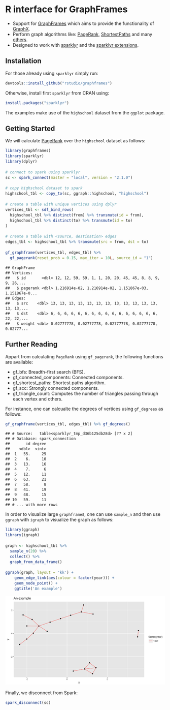 R interface for GraphFrames
================

-   Support for [GraphFrames](https://graphframes.github.io/) which aims to provide the functionality of [GraphX](http://spark.apache.org/graphx/).
-   Perform graph algorithms like: [PageRank](https://graphframes.github.io/api/scala/index.html#org.graphframes.lib.PageRank), [ShortestPaths](https://graphframes.github.io/api/scala/index.html#org.graphframes.lib.ShortestPaths) and many [others](https://graphframes.github.io/api/scala/#package).
-   Designed to work with [sparklyr](https://spark.rstudio.com) and the [sparklyr extensions](http://spark.rstudio.com/extensions.html).

Installation
------------

For those already using `sparklyr` simply run:

``` r
devtools::install_github("rstudio/graphframes")
```

Otherwise, install first `sparklyr` from CRAN using:

``` r
install.packages("sparklyr")
```

The examples make use of the `highschool` dataset from the `ggplot` package.

Getting Started
---------------

We will calculate [PageRank](https://en.wikipedia.org/wiki/PageRank) over the `highschool` dataset as follows:

``` r
library(graphframes)
library(sparklyr)
library(dplyr)

# connect to spark using sparklyr
sc <- spark_connect(master = "local", version = "2.1.0")

# copy highschool dataset to spark
highschool_tbl <- copy_to(sc, ggraph::highschool, "highschool")

# create a table with unique vertices using dplyr
vertices_tbl <- sdf_bind_rows(
  highschool_tbl %>% distinct(from) %>% transmute(id = from),
  highschool_tbl %>% distinct(to) %>% transmute(id = to)
)

# create a table with <source, destination> edges
edges_tbl <- highschool_tbl %>% transmute(src = from, dst = to)

gf_graphframe(vertices_tbl, edges_tbl) %>%
  gf_pagerank(reset_prob = 0.15, max_iter = 10L, source_id = "1")
```

    ## GraphFrame
    ## Vertices:
    ##   $ id       <dbl> 12, 12, 59, 59, 1, 1, 20, 20, 45, 45, 8, 8, 9, 9, 26,...
    ##   $ pagerank <dbl> 1.216914e-02, 1.216914e-02, 1.151867e-03, 1.151867e-0...
    ## Edges:
    ##   $ src    <dbl> 13, 13, 13, 13, 13, 13, 13, 13, 13, 13, 13, 13, 13, 13,...
    ##   $ dst    <dbl> 6, 6, 6, 6, 6, 6, 6, 6, 6, 6, 6, 6, 6, 6, 6, 6, 22, 22,...
    ##   $ weight <dbl> 0.02777778, 0.02777778, 0.02777778, 0.02777778, 0.02777...

Further Reading
---------------

Appart from calculating `PageRank` using `gf_pagerank`, the following functions are available:

-   gf\_bfs: Breadth-first search (BFS).
-   gf\_connected\_components: Connected components.
-   gf\_shortest\_paths: Shortest paths algorithm.
-   gf\_scc: Strongly connected components.
-   gf\_triangle\_count: Computes the number of triangles passing through each vertex and others.

For instance, one can calcualte the degrees of vertices using `gf_degrees` as follows:

``` r
gf_graphframe(vertices_tbl, edges_tbl) %>% gf_degrees()
```

    ## # Source:   table<sparklyr_tmp_d36b125db28d> [?? x 2]
    ## # Database: spark_connection
    ##       id degree
    ##    <dbl>  <int>
    ##  1   55.     25
    ##  2    6.     10
    ##  3   13.     16
    ##  4    7.      6
    ##  5   12.     11
    ##  6   63.     21
    ##  7   58.      8
    ##  8   41.     19
    ##  9   48.     15
    ## 10   59.     11
    ## # ... with more rows

In order to visualize large `graphframe`s, one can use `sample_n` and then use `ggraph` with `igraph` to visualize the graph as follows:

``` r
library(ggraph)
library(igraph)

graph <- highschool_tbl %>%
  sample_n(20) %>%
  collect() %>%
  graph_from_data_frame()

ggraph(graph, layout = 'kk') + 
    geom_edge_link(aes(colour = factor(year))) + 
    geom_node_point() + 
    ggtitle('An example')
```

![](tools/readme/unnamed-chunk-5-1.png)

Finally, we disconnect from Spark:

``` r
spark_disconnect(sc)
```
